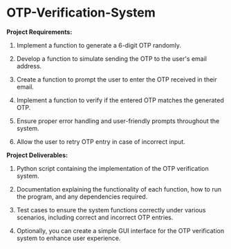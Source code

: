 # OTP-Verification-System

**Project Requirements:**

1. Implement a function to generate a 6-digit OTP randomly.

2. Develop a function to simulate sending the OTP to the user's email address.

3. Create a function to prompt the user to enter the OTP received in their email.

4. Implement a function to verify if the entered OTP matches the generated OTP.

5. Ensure proper error handling and user-friendly prompts throughout the system.

6. Allow the user to retry OTP entry in case of incorrect input.

**Project Deliverables:**

1. Python script containing the implementation of the OTP verification system.

2. Documentation explaining the functionality of each function, how to run the program, and any dependencies required.

3. Test cases to ensure the system functions correctly under various scenarios, including correct and incorrect OTP entries.

4. Optionally, you can create a simple GUI interface for the OTP verification system to enhance user experience.

